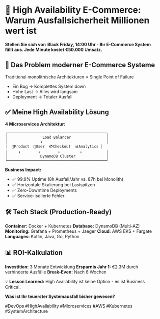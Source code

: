# 🎯 High Availability E-Commerce: Warum Ausfallsicherheit Millionen wert ist

**Stellen Sie sich vor: Black Friday, 14:00 Uhr - Ihr E-Commerce System fällt aus. Jede Minute kostet €50.000 Umsatz.**

## 🚀 Das Problem moderner E-Commerce Systeme

Traditional monolithische Architekturen = Single Point of Failure
- Ein Bug → Komplettes System down
- Hohe Last → Alles wird langsam  
- Deployment → Totaler Ausfall

## ✅ Meine High Availability Lösung

**4 Microservices Architektur:**
```
┌─────────────────────────────────────────────┐
│                Load Balancer                │
│               ↓                             │
│  🛒Product  👤User  💳Checkout  📊Analytics │
│     ↓        ↓        ↓         ↓           │
│               DynamoDB Cluster              │
└─────────────────────────────────────────────┘
```

**Business Impact:**
- ✅ 99.9% Uptime (8h Ausfall/Jahr vs. 87h bei Monolith)
- ✅ Horizontale Skalierung bei Lastspitzen
- ✅ Zero-Downtime Deployments
- ✅ Service-isolierte Fehler

## 🛠️ Tech Stack (Production-Ready)

**Container:** Docker + Kubernetes
**Database:** DynamoDB (Multi-AZ)
**Monitoring:** Grafana + Prometheus + Jaeger
**Cloud:** AWS EKS + Fargate
**Languages:** Kotlin, Java, Go, Python

## 📊 ROI-Kalkulation

**Investition:** 3 Monate Entwicklung
**Ersparnis Jahr 1:** €2.3M durch verhinderte Ausfälle
**Break-Even:** Nach 6 Wochen

💡 **Lesson Learned:** High Availability ist keine Option - es ist Business Critical.

**Was ist Ihr teuerster Systemausfall bisher gewesen?**

#DevOps #HighAvailability #Microservices #AWS #Kubernetes #SystemArchitecture 